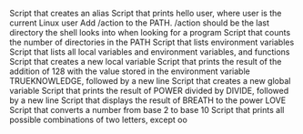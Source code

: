 Script that creates an alias
Script that prints hello user, where user is the current Linux user
Add /action to the PATH. /action should be the last directory the shell looks into when looking for a program
Script that counts the number of directories in the PATH
Script that lists environment variables
Script that lists all local variables and environment variables, and functions
Script that creates a new local variable
Script that prints the result of the addition of 128 with the value stored in the environment variable TRUEKNOWLEDGE, followed by a new line
Script that creates a new global variable
Script that prints the result of POWER divided by DIVIDE, followed by a new line
Script that displays the result of BREATH to the power LOVE
Script that converts a number from base 2 to base 10
Script that prints all possible combinations of two letters, except oo
